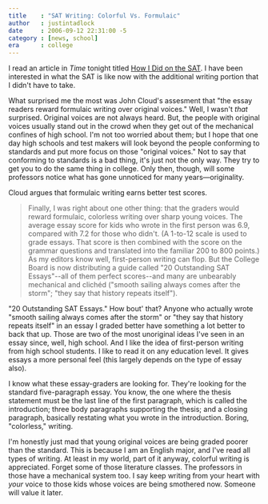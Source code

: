 ```yaml
---
title    : "SAT Writing: Colorful Vs. Formulaic"
author   : justintadlock
date     : 2006-09-12 22:31:00 -5
category : [news, school]
era      : college
---
```


I read an article in <i> Time</i> tonight titled <a href="http://www.time.com/time/magazine/article/0,9171,1531301,00.html" title="Time Website Version of the Article (New Window)" rel="external"> How I Did on the SAT</a>.  I have been interested in what the SAT is like now with the additional writing portion that I didn't have to take.

What surprised me the most was John Cloud's assesment that "the essay readers reward formulaic writing over original voices."  Well, I wasn't <i> that</i> surprised.  Original voices are not always heard.  But, the people with original voices usually stand out in the crowd when they get out of the mechanical confines of high school.  I'm not too worried about them; but I hope that one day high schools and test makers will look beyond the people conforming to standards and put more focus on those "original voices."  Not to say that conforming to standards is a bad thing, it's just not the only way.  They try to get you to do the same thing in college.  Only then, though, will some professors notice what has gone unnoticed for many years&mdash;originality.

Cloud argues that formulaic writing earns better test scores.

> Finally, I was right about one other thing: that the graders would reward formulaic, colorless writing over sharp young voices. The average essay score for kids who wrote in the first person was 6.9, compared with 7.2 for those who didn't. (A 1-to-12 scale is used to grade essays. That score is then combined with the score on the grammar questions and translated into the familiar 200 to 800 points.) As my editors know well, first-person writing can flop. But the College Board is now distributing a guide called "20 Outstanding SAT Essays"--all of them perfect scores--and many are unbearably mechanical and clich&eacute;d ("smooth sailing always comes after the storm"; "they say that history repeats itself").

"20 Outstanding SAT Essays."  How bout' that?  Anyone who actually wrote "smooth sailing always comes after the storm" or "they say that history repeats itself" in an essay I graded better have something a lot better to back that up.  Those are two of the most unoriginal ideas I've seen in an essay since, well, high school.  And I like the idea of first-person writing from high school students.  I like to read it on any education level.  It gives essays a more personal feel (this largely depends on the type of essay also).

I know what these essay-graders are looking for.  They're looking for the standard five-paragraph essay.  You know, the one where the thesis statement must be the last line of the first paragraph, which is called the introduction; three body paragraphs supporting the thesis; and a closing paragraph, basically restating what you wrote in the introduction.  Boring, "colorless," writing.

I'm honestly just mad that young original voices are being graded poorer than the standard.  This is because I am an English major, and I've read all types of writing.  At least in my world, part of it anyway, colorful writing is appreciated.  Forget some of those literature classes.  The professors in those have a mechanical system too.  I say keep writing from your heart with <i> your</i> voice to those kids whose voices are being smothered now.  Someone will value it later.

